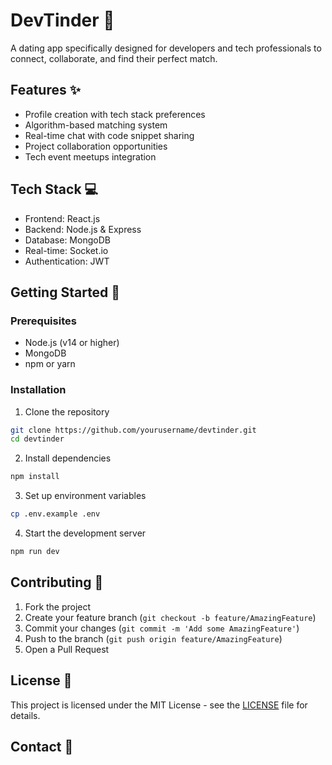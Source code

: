 # DevTinder 🚀

A dating app specifically designed for developers and tech professionals to connect, collaborate, and find their perfect match.

## Features ✨

- Profile creation with tech stack preferences
- Algorithm-based matching system
- Real-time chat with code snippet sharing
- Project collaboration opportunities
- Tech event meetups integration

## Tech Stack 💻

- Frontend: React.js
- Backend: Node.js & Express
- Database: MongoDB
- Real-time: Socket.io
- Authentication: JWT

## Getting Started 🌟

### Prerequisites

- Node.js (v14 or higher)
- MongoDB
- npm or yarn

### Installation

1. Clone the repository
```bash
git clone https://github.com/yourusername/devtinder.git
cd devtinder
```

2. Install dependencies
```bash
npm install
```

3. Set up environment variables
```bash
cp .env.example .env
```

4. Start the development server
```bash
npm run dev
```

## Contributing 🤝

1. Fork the project
2. Create your feature branch (`git checkout -b feature/AmazingFeature`)
3. Commit your changes (`git commit -m 'Add some AmazingFeature'`)
4. Push to the branch (`git push origin feature/AmazingFeature`)
5. Open a Pull Request

## License 📝

This project is licensed under the MIT License - see the [LICENSE](LICENSE) file for details.

## Contact 📧
